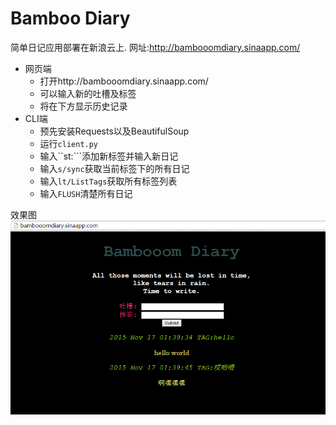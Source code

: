 # Bamboo Diary

简单日记应用部署在新浪云上.
网址:http://bambooomdiary.sinaapp.com/

* 网页端
	* 打开http://bambooomdiary.sinaapp.com/
	* 可以输入新的吐槽及标签
	* 将在下方显示历史记录
* CLI端
	* 预先安装Requests以及BeautifulSoup
	* 运行```client.py```
	* 输入``st:<TAG>```添加新标签并输入新日记
	* 输入```s/sync```获取当前标签下的所有日记
	* 输入```lt/ListTags```获取所有标签列表
	* 输入```FLUSH```清楚所有日记

效果图
![](diarysae1.PNG)
